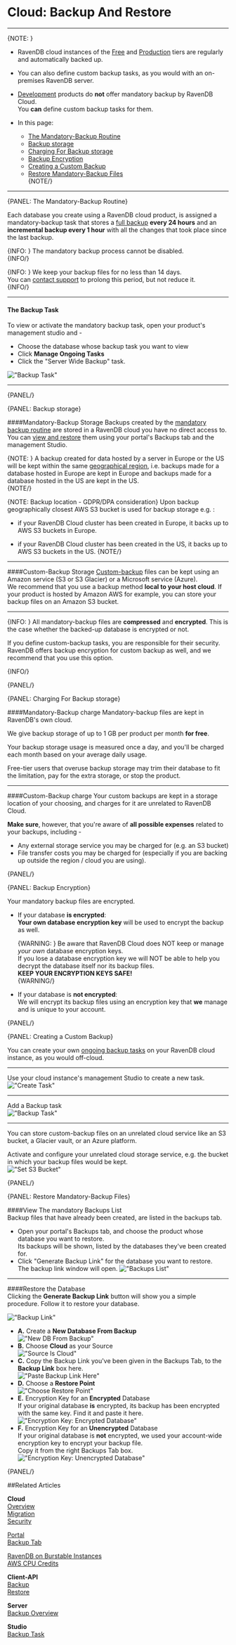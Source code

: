 # Cloud: Backup And Restore
---

{NOTE: }

* RavenDB cloud instances of the [Free](../cloud/cloud-instances#a-free-cloud-node) and 
  [Production](../cloud/cloud-instances#a-production-cloud-cluster) tiers are regularly and automatically backed up.  

* You can also define custom backup tasks, as you would with an on-premises RavenDB server.  

* [Development](../cloud/cloud-instances#a-development-cloud-server) products do **not** offer mandatory backup by RavenDB Cloud.  
  You **can** define custom backup tasks for them.  

* In this page:  
  * [The Mandatory-Backup Routine](../cloud/cloud-backup-and-restore#the-mandatory-backup-routine)  
  * [Backup storage](../cloud/cloud-backup-and-restore#backup-storage)  
  * [Charging For Backup storage](../cloud/cloud-backup-and-restore#charging-for-backup-storage)  
  * [Backup Encryption](../cloud/cloud-backup-and-restore#backup-encryption)  
  * [Creating a Custom Backup](../cloud/cloud-backup-and-restore#creating-a-custom-backup)  
  * [Restore Mandatory-Backup Files](../cloud/cloud-backup-and-restore#restore-mandatory-backup-files)  
{NOTE/}

---

{PANEL: The Mandatory-Backup Routine}

Each database you create using a RavenDB cloud product, is assigned a mandatory-backup task that 
stores a [full backup](../server/ongoing-tasks/backup-overview#backup-scope-full-or-incremental) 
**every 24 hours** and an **incremental backup every 1 hour** with all the changes that took 
place since the last backup.  

{INFO: }
The mandatory backup process cannot be disabled.  
{INFO/}

{INFO: }
We keep your backup files for no less than 14 days.  
You can [contact support](../cloud/portal/cloud-portal-support-tab) to prolong this period, but not reduce it.  
{INFO/}

---

#### The Backup Task

To view or activate the mandatory backup task, open your product's management studio and -  

* Choose the database whose backup task you want to view  
* Click **Manage Ongoing Tasks**  
* Click the "Server Wide Backup" task.  

!["Backup Task"](images\backup-and-restore-001-backup-task.png "Backup Task")  

---
{PANEL/}

{PANEL: Backup storage}

####Mandatory-Backup Storage
Backups created by the [mandatory backup routine](../cloud/cloud-backup-and-restore#the-mandatory-backup-routine) are stored in a RavenDB 
cloud you have no direct access to.  
You can [view and restore](../cloud/cloud-backup-and-restore#restore-mandatory-backup-files) them using your portal's Backups tab and the 
management Studio.  

{NOTE: }
A backup created for data hosted by a server in Europe or the US 
will be kept within the same [geographical region](https://cloud.ravendb.net/pricing), 
i.e. backups made for a database hosted in Europe are kept in Europe 
and backups made for a database hosted in the US are kept in the US.  
{NOTE/}

{NOTE: Backup location - GDPR/DPA consideration}
Upon backup geographically closest AWS S3 bucket is used for backup storage e.g. :

- if your RavenDB Cloud cluster has been created in Europe, it backs up to AWS S3 buckets in Europe.

- if your RavenDB Cloud cluster has been created in the US, it backs up to AWS S3 buckets in the US.
{NOTE/}

---

####Custom-Backup Storage
[Custom-backup](../cloud/cloud-backup-and-restore#creating-a-custom-backup) files can be kept using an Amazon service 
(S3 or S3 Glacier) or a Microsoft service (Azure).  
We recommend that you use a backup method **local to your host cloud**. If your product is hosted by Amazon AWS for example, 
you can store your backup files on an Amazon S3 bucket.  

---

{INFO: }
All mandatory-backup files are **compressed** and **encrypted**. This is the case whether the backed-up database is encrypted or not.  

If you define custom-backup tasks, you are responsible for their security. RavenDB offers backup encryption for custom backup as well, 
and we recommend that you use this option.  

{INFO/}

{PANEL/}

{PANEL: Charging For Backup storage}

####Mandatory-Backup charge
Mandatory-backup files are kept in RavenDB's own cloud.  

We give backup storage of up to 1 GB per product per month **for free**. 

Your backup storage usage is measured once a day, and you'll be charged each month based on your average daily usage.  

Free-tier users that overuse backup storage may trim their database to fit the limitation, pay for the extra storage, 
or stop the product.  

---

####Custom-Backup charge
Your custom backups are kept in a storage location of your choosing, and charges for it are unrelated to RavenDB Cloud.  

**Make sure**, however, that you're aware of **all possible expenses** related to your backups, including -  

* Any external storage service you may be charged for (e.g. an S3 bucket)  
* File transfer costs you may be charged for (especially if you are backing up outside the region / cloud you are using).  


{PANEL/}

{PANEL: Backup Encryption}

Your mandatory backup files are encrypted.

* If your database **is encrypted**:  
  **Your own database encryption key** will be used to encrypt the backup as well.  
  
    {WARNING: }
    Be aware that RavenDB Cloud does NOT keep or manage *your own* database encryption keys.  
    If you lose a database encryption key we will NOT be able to help you decrypt the database itself nor its backup files.  
    **KEEP YOUR ENCRYPTION KEYS SAFE!**  
    {WARNING/}

* If your database is **not encrypted**:  
  We will encrypt its backup files using an encryption key that **we** manage and is unique to your account.  

{PANEL/}

{PANEL: Creating a Custom Backup}

You can create your own [ongoing backup tasks](https://ravendb.net/docs/article-page/4.2/Csharp/studio/database/tasks/ongoing-tasks/backup-task) 
on your RavenDB cloud instance, as you would off-cloud.  

---

Use your cloud instance's management Studio to create a new task.  
!["Create Task"](images\backup-001-add-backup-task.png "Create Task")  

---

Add a Backup task  
!["Backup Task"](images\backup-002-add-backup-task.png "Backup Task")  

---

You can store custom-backup files on an unrelated cloud service like an S3 bucket, a Glacier vault, or an Azure platform.  

Activate and configure your unrelated cloud storage service, e.g. the bucket in which your backup files would be kept.  
!["Set S3 Bucket"](images\backup-003-set-s3-bucket.png "Set S3 Bucket")  

{PANEL/}

{PANEL: Restore Mandatory-Backup Files}

####View The mandatory Backups List  
Backup files that have already been created, are listed in the backups tab.  

* Open your portal's Backups tab, and choose the product whose database you want to restore.  
  Its backups will be shown, listed by the databases they've been created for.  
* Click "Generate Backup Link" for the database you want to restore.  
  The backup link window will open.
  !["Backups List"](images\backup-and-restore-002-mandatory-backups-tab-list.png "Backups List")  

---

####Restore the Database  
Clicking the **Generate Backup Link** button will show you a simple procedure. Follow it to restore your database.  

!["Backup Link"](images\backup-and-restore-003-backup-link-window.png "Backup Link")  

* **A.** Create a **New Database From Backup**  
  !["New DB From Backup"](images\backup-and-restore-004-new-database-from-backup.png "New DB From Backup")  
* **B.** Choose **Cloud** as your Source  
  !["Source Is Cloud"](images\backup-and-restore-005-source-is-cloud.png "Source Is Cloud")  
* **C.** Copy the Backup Link you've been given in the Backups Tab, to the **Backup Link** box here.  
  !["Paste Backup Link Here"](images\backup-and-restore-006-paste-backup-link.png "Paste Backup Link Here")  
* **D.** Choose a **Restore Point**  
  !["Choose Restore Point"](images\backup-and-restore-007-restore-point.png "Choose Restore Point")  
* **E.** Encryption Key for an **Encrypted** Database  
  If your original database **is** encrypted, its backup has been encrypted with the same key. Find it and paste it here.  
  !["Encryption Key: Encrypted Database"](images\backup-and-restore-008-encryption-key-1.png "Encryption Key: Encrypted Database")  
* **F.**  Encryption Key for an **Unencrypted** Database  
  If your original database is **not** encrypted, we used your account-wide encryption key to encrypt your backup file.  
  Copy it from the right Backups Tab box.  
  !["Encryption Key: Unencrypted Database"](images\backup-and-restore-009-encryption-key-2.png "Encryption Key: Unencrypted Database")  

{PANEL/}

##Related Articles

**Cloud**  
[Overview](cloud-overview)  
[Migration](cloud-migration)  
[Security](cloud-security)  
  
[Portal](../cloud/portal/cloud-portal)  
[Backup Tab](../cloud/portal/cloud-portal-backups-tab)  
  
[RavenDB on Burstable Instances](https://ayende.com/blog/187681-B/running-ravendb-on-burstable-cloud-instances)  
[AWS CPU Credits](https://docs.aws.amazon.com/AWSEC2/latest/UserGuide/burstable-credits-baseline-concepts.html)  

**Client-API**  
[Backup](../client-api/operations/maintenance/backup/backup)  
[Restore](../client-api/operations/maintenance/backup/restore)  

**Server**  
[Backup Overview](../server/ongoing-tasks/backup-overview)  

**Studio**  
[Backup Task](../studio/database/tasks/backup-task)  
